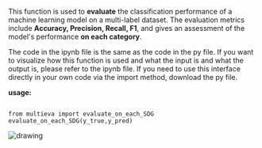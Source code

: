 This function is used to **evaluate** the classification performance of a machine learning model on a multi-label dataset. The evaluation metrics include **Accuracy, Precision, Recall, F1**, and gives an assessment of the model's performance **on each category**.

The code in the ipynb file is the same as the code in the py file. If you want to visualize how this function is used and what the input is and what the output is, please refer to the ipynb file. If you need to use this interface directly in your own code via the import method, download the py file.

**usage:**
<pre><code>
from multieva import evaluate_on_each_SDG
evaluate_on_each_SDG(y_true,y_pred)
</code></pre>
<img src="usage.jpg" alt="drawing" />
